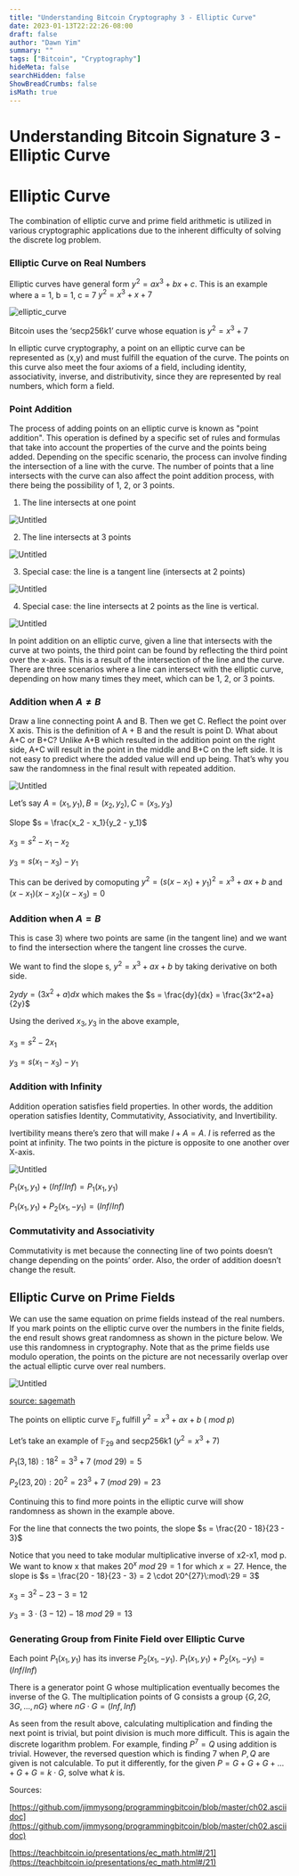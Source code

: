 ```yaml
---
title: "Understanding Bitcoin Cryptography 3 - Elliptic Curve"
date: 2023-01-13T22:22:26-08:00
draft: false
author: "Dawn Yim"
summary: ""
tags: ["Bitcoin", "Cryptography"]
hideMeta: false
searchHidden: false
ShowBreadCrumbs: false
isMath: true
---
```

# Understanding Bitcoin Signature 3 -Elliptic Curve

# Elliptic Curve

The combination of elliptic curve and prime field arithmetic is utilized in various cryptographic applications due to the inherent difficulty of solving the discrete log problem.

### Elliptic Curve on Real Numbers

Elliptic curves have general form $y^2 = a x^3 + bx +c$. This is an example where a = 1, b = 1, c = 7 $y^2 = x^3 + x + 7$

![elliptic_curve](images/Untitled.png)

Bitcoin uses the ‘secp256k1’ curve whose equation is $y^2 = x^3 + 7$

 In elliptic curve cryptography, a point on an elliptic curve can be represented as (x,y) and must fulfill the equation of the curve. The points on this curve also meet the four axioms of a field, including identity, associativity, inverse, and distributivity, since they are represented by real numbers, which form a field.

### Point Addition

The process of adding points on an elliptic curve is known as "point addition". This operation is defined by a specific set of rules and formulas that take into account the properties of the curve and the points being added. Depending on the specific scenario, the process can involve finding the intersection of a line with the curve. The number of points that a line intersects with the curve can also affect the point addition process, with there being the possibility of 1, 2, or 3 points.

1) The line intersects at  one point

![Untitled](images/Untitled%201.png)

2) The line intersects at 3 points

![Untitled](images/Untitled%202.png)

3) Special case: the line is a tangent line (intersects at 2 points)

![Untitled](images/Untitled%203.png)

4) Special case: the line intersects at 2 points as the line is vertical. 

![Untitled](images/Untitled%204.png)

In point addition on an elliptic curve, given a line that intersects with the curve at two points, the third point can be found by reflecting the third point over the x-axis. This is a result of the intersection of the line and the curve. There are three scenarios where a line can intersect with the elliptic curve, depending on how many times they meet, which can be 1, 2, or 3 points.

### Addition when $A \neq B$

Draw a line connecting point A and B. Then we get C. Reflect the point over X axis. This is the definition of A + B and the result is point D. What about A+C or B+C? Unlike A+B which resulted in the addition point on the right side, A+C will result in the point in the middle and B+C on the left side. It is not easy to predict where the added value will end up being. That’s why you saw the randomness in the final result with repeated addition. 

![Untitled](images/Untitled%205.png)

Let’s say $A = (x_1, y_1), B = (x_2, y_2), C = (x_3, y_3)$    

Slope $s = \frac{x_2 - x_1}{y_2 - y_1}$

$x_3 = s^2 - x_1 - x_2$

$y_3 = s(x_1 - x_3) - y_1$

This can be derived by comoputing $y^2 = (s(x-x_1)+y_1)^2 = x^3 + ax + b$ and $(x-x_1)(x-x_2)(x-x_3) = 0$

### Addition when $A = B$

This is case 3) where two points are same (in the tangent line) and we want to find the intersection where the tangent line crosses the curve. 

We want to find the slope s, $y^2 = x^3 + ax + b$ by taking derivative on both side. 

$2ydy = (3x^2 + a)dx$ which makes the $s = \frac{dy}{dx} = \frac{3x^2+a}{2y}$ 

Using the derived $x_3, y_3$ in the above example, 

$x_3 = s^2 - 2x_1$

$y_3 = s(x_1 - x_3) - y_1$

### Addition with Infinity

Addition operation satisfies field properties. In other words, the addition operation satisfies Identity, Commutativity, Associativity, and Invertibility. 

Ivertibility means there’s zero that will make $I + A = A$. $I$  is referred as the point at infinity. The two points in the picture is opposite to one another over X-axis. 

![Untitled](images/Untitled%206.png)

$P_1(x_1, y_1) + (Inf/Inf) = P_1(x_1, y_1)$

$P_1(x_1, y_1) + P_2(x_1, -y_1) = (Inf/Inf)$

### Commutativity and Associativity

Commutativity is met because the connecting line of two points doesn’t change depending on the points’ order. Also, the order of addition doesn’t change the result. 

## Elliptic Curve on Prime Fields

We can use the same equation on prime fields instead of the real numbers. If you mark points on the elliptic curve over the numbers in the finite fields, the end result shows great randomness as shown in the picture below. We use this randomness in cryptography. Note that as the prime fields use modulo operation, the points on the picture are not necessarily overlap over the actual elliptic curve over real numbers. 

![Untitled](images/Untitled%207.png)

[source: sagemath](https://doc.sagemath.org/html/en/thematic_tutorials/explicit_methods_in_number_theory/elliptic_curves.html)

The points on elliptic curve $\mathbb F_p$ fulfill $y^2 = x^3 + ax + b\:(\:mod\: p)$

Let’s take an example of $\mathbb F_{29}$  and secp256k1 ($y^2 = x^3 + 7$)

$P_1 (3, 18): 18^2 = 3^3 + 7\ (mod\ 29) = 5$

$P_2 (23, 20): 20^2 = 23^3 + 7\ (mod\ 29) = 23$

Continuing this to find more points in the elliptic curve will show randomness as shown in the example above. 

For the line that connects the two points, the slope $s = \frac{20 - 18}{23 - 3}$

Notice that you need to take modular multiplicative inverse of x2-x1, mod p. We want to know x that makes $20 ^ x\ mod\ 29 = 1$ for which $x = 27$. Hence, the slope is $s = \frac{20 - 18}{23 - 3} = 2 \cdot 20^{27}\:mod\:29 = 3$

$x_3 = 3^2 -23 - 3 = 12$

$y_3 = 3 \cdot (3 - 12) -18 \:mod\:29 = 13$

### Generating Group from Finite Field over Elliptic Curve

Each point $P_1(x_1,y_1)$ has its inverse $P_2(x_1, -y_1)$. $P_1(x_1, y_1) + P_2(x_1,-y_1) = (Inf/Inf)$

There is a generator point G whose multiplication eventually becomes the inverse of the G. The multiplication points of G consists a group $\{ G, 2G, 3G, ... ,nG\}$ where $nG \cdot G = (Inf, Inf)$

As seen from the result above, calculating multiplication and finding the next point is trivial, but point division is much more difficult. This is again the discrete logarithm problem. For example, finding $P^7 = Q$  using addition is trivial. However, the reversed question which is finding 7 when $P, Q$  are given is not calculable. To put it differently, for the given $P = G + G + G + ... + G + G = k \cdot G$, solve what $k$ is. 

Sources:

[https://github.com/jimmysong/programmingbitcoin/blob/master/ch02.asciidoc](https://github.com/jimmysong/programmingbitcoin/blob/master/ch02.asciidoc)

[https://teachbitcoin.io/presentations/ec_math.html#/21](https://teachbitcoin.io/presentations/ec_math.html#/21)

